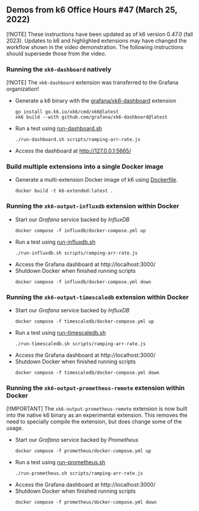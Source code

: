 ## Demos from k6 Office Hours #47 (March 25, 2022)

[!NOTE]
These instructions have been updated as of k6 version 0.47.0 (fall 2023). 
Updates to k6 and highlighted extensions may have changed the workflow shown in the video demonstration.
The following instructions should supersede those from the video.

### Running the `xk6-dashboard` natively

[!NOTE]
The `xk6-dashboard` extension was transferred to the Grafana organization!

* Generate a k6 binary with the [grafana/xk6-dashboard](https://github.com/szkiba/xk6-dashboard) extension
    ```shell
    go install go.k6.io/xk6/cmd/xk6@latest
    xk6 build --with github.com/grafana/xk6-dashboard@latest
    ```
* Run a test using [run-dashboard.sh](./run-dashboard.sh)
    ```shell
    ./run-dashboard.sh scripts/ramping-arr-rate.js
    ```
* Access the dashboard at http://127.0.0.1:5665/


### Build multiple extensions into a single Docker image

* Generate a multi-extension Docker image of k6 using [Dockerfile](./Dockerfile).
    ```shell
    docker build -t k6-extended:latest .
    ```

### Running the `xk6-output-influxdb` extension within Docker

* Start our _Grafana_ service backed by _InfluxDB_
    ```shell
    docker compose -f influxdb/docker-compose.yml up
    ```
* Run a test using [run-influxdb.sh](./run-influxdb.sh)
    ```shell
    ./run-influxdb.sh scripts/ramping-arr-rate.js
    ```
* Access the Grafana dashboard at http://localhost:3000/
* Shutdown Docker when finished running scripts
    ```shell
    docker compose -f influxdb/docker-compose.yml down
    ```

### Running the `xk6-output-timescaledb` extension within Docker

* Start our _Grafana_ service backed by _InfluxDB_
    ```shell
    docker compose -f timescaledb/docker-compose.yml up
    ```
* Run a test using [run-timescaledb.sh](./run-timescaledb.sh)
    ```shell
    ./run-timescaledb.sh scripts/ramping-arr-rate.js
    ```
* Access the Grafana dashboard at http://localhost:3000/
* Shutdown Docker when finished running scripts
    ```shell
    docker compose -f timescaledb/docker-compose.yml down
    ```

### Running the `xk6-output-prometheus-remote` extension within Docker

[!IMPORTANT]
The `xk6-output-prometheus-remote` extension is now built into the native k6 binary as an experimental extension.
This removes the need to specially compile the extension, but does change some of the usage.

* Start our _Grafana_ service backed by _Prometheus_
    ```shell
    docker compose -f prometheus/docker-compose.yml up
    ```
* Run a test using [run-prometheus.sh](./run-prometheus.sh)
    ```shell
    ./run-prometheus.sh scripts/ramping-arr-rate.js
    ```
* Access the Grafana dashboard at http://localhost:3000/
* Shutdown Docker when finished running scripts
    ```shell
    docker compose -f prometheus/docker-compose.yml down
    ```
